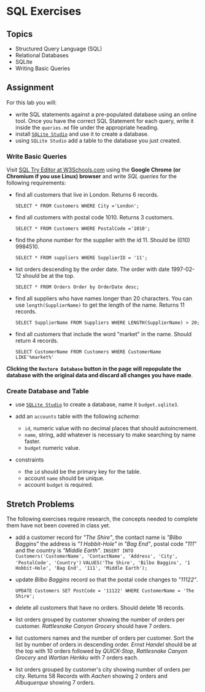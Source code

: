 # SQL Exercises

## Topics

- Structured Query Language (SQL)
- Relational Databases
- SQLite
- Writing Basic Queries

## Assignment

For this lab you will:

- write SQL statements against a pre-populated database using an online tool. Once you have the correct SQL Statement for each query, write it inside the `queries.md` file under the appropriate heading.
- install [`SQLite Studio`](https://sqlitestudio.pl/index.rvt) and use it to create a database.
- using `SQLite Studio` add a table to the database you just created.

### Write Basic Queries

Visit [SQL Try Editor at W3Schools.com](https://www.w3schools.com/Sql/tryit.asp?filename=trysql_select_top) using the **Google Chrome (or Chromium if you use Linux) browser** and write _SQL queries_ for the following requirements:

- find all customers that live in London. Returns 6 records.
   
    `SELECT * FROM Customers WHERE City ='London';`


- find all customers with postal code 1010. Returns 3 customers.

    `SELECT * FROM Customers WHERE PostalCode ='1010';`

- find the phone number for the supplier with the id 11. Should be (010) 9984510.

    `SELECT * FROM suppliers WHERE SupplierID = '11';`

- list orders descending by the order date. The order with date 1997-02-12 should be at the top.

    `SELECT * FROM Orders Order by OrderDate desc;`

- find all suppliers who have names longer than 20 characters. You can use `length(SupplierName)` to get the length of the name. Returns 11 records.

    `SELECT SupplierName FROM Suppliers WHERE LENGTH(SupplierName) > 20;`    

- find all customers that include the word "market" in the name. Should return 4 records.

    `SELECT CustomerName FROM Customers WHERE CustomerName LIKE'%market%'`

**Clicking the `Restore Database` button in the page will repopulate the database with the original data and discard all changes you have made**.

### Create Database and Table

- use [`SQLite Studio`](https://sqlitestudio.pl/index.rvt) to create a database, name it `budget.sqlite3`.
- add an `accounts` table with the following _schema_:

  - `id`, numeric value with no decimal places that should autoincrement.
  - `name`, string, add whatever is necessary to make searching by name faster.
  - `budget` numeric value.

- constraints
  - the `id` should be the primary key for the table.
  - account `name` should be unique.
  - account `budget` is required.

## Stretch Problems

The following exercises require research, the concepts needed to complete them have not been covered in class yet.

- add a customer record for _"The Shire"_, the contact name is _"Bilbo Baggins"_ the address is _"1 Hobbit-Hole"_ in _"Bag End"_, postal code _"111"_ and the country is _"Middle Earth"_.
    `INSERT INTO Customers('CustomerName', 'ContactName', 'Address', 'City', 'PostalCode', 'Country')`
    `VALUES('The Shire', 'Bilbo Baggins', '1 Hobbit-Hole', 'Bag End', '111', 'Middle Earth');`


- update _Bilbo Baggins_ record so that the postal code changes to _"11122"_.

    `UPDATE Customers SET PostCode = '11122' WHERE CustomerName = 'The Shire'; `

- delete all customers that have no orders. Should delete 18 records.
- list orders grouped by customer showing the number of orders per customer. _Rattlesnake Canyon Grocery_ should have 7 orders.
- list customers names and the number of orders per customer. Sort the list by number of orders in descending order. _Ernst Handel_ should be at the top with 10 orders followed by _QUICK-Stop_, _Rattlesnake Canyon Grocery_ and _Wartian Herkku_ with 7 orders each.
- list orders grouped by customer's city showing number of orders per city. Returns 58 Records with _Aachen_ showing 2 orders and _Albuquerque_ showing 7 orders.
